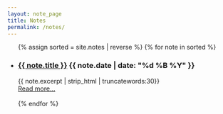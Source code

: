 ```yaml
---
layout: note_page
title: Notes
permalink: /notes/
---
```



<ul class="list-posts">
    {% assign sorted = site.notes | reverse %}
    {% for note in sorted %}
        <li class="post-teaser">
            <h3 class="post-teaser__title">
                 <a href="{{ note.url | prepend: site.baseurl }}" class="note-teaser__title">{{ note.title }}</a>
                 <span class="post-teaser__date">{{ note.date | date: "%d %B %Y" }}</span>
            </h3>
             <span class="post-teaser__subtitle">
                {{ note.excerpt | strip_html | truncatewords:30}}<br>
                <a href="{{ note.url }}" class="readmore">Read more...</a><br><br>
             </span>
        </li>
    {% endfor %}
</ul>
